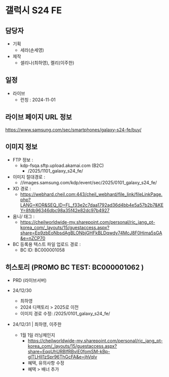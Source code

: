 # 갤럭시 S24 FE

## 담당자

+ 기획
    - 세라(손세영)
+ 제작
    - 셀리나(최하영), 켈리(이주한)

## 일정

+ 라이브
    - 런칭 : 2024-11-01

##  라이브 페이지 URL 정보
https://www.samsung.com/sec/smartphones/galaxy-s24-fe/buy/

## 이미지 정보

- FTP 정보 : 
  - kdp-fsqa.sftp.upload.akamai.com (B2C)
    - /2025/1101_galaxy_s24_fe/
- 이미지 절대경로 : 
  - //images.samsung.com/kdp/event/sec/2025/0101_galaxy_s24_fe/
- XD 경로 : 
  - https://webhard.cheil.com:443/cheil_webhard/file_link/fileLinkPage.php?LANG=KOR&SEQ_ID=FL_f33e2c7daa1792ad36d4bb4e5a57b2b7&KEY=8fdb96346dbc98a35f42e82dc97b4927
- 옴니/ 태그 :
  - https://cheilworldwide-my.sharepoint.com/personal/ric_jang_pt-korea_com/_layouts/15/guestaccess.aspx?share=Ep9zbEoNbsdAgBLONbjGHFkBLDqwdy74McJ8F0Hima5sGA&e=nZCP70
- BC 등록용 텍스트 파일 업로드 경로 : 
  - BC ID: BC000001058
  <!-- -  -->
  
## 히스토리 (PROMO BC TEST: BC000001062 )
- PRD (라이브서버)
- 24/12/30
    - 최하영
    - 2024 디렉토리 > 2025로 이전
    - 이미지 경로 수정: /2025/0101_galaxy_s24_fe/

- 24/12/31 | 최하영, 이주한
  - 1월 1일 러닝체인지
    - https://cheilworldwide-my.sharepoint.com/personal/ric_jang_pt-korea_com/_layouts/15/guestaccess.aspx?share=EqqUhURBlfRBviE0fomSM-kBp-glTLHIl1zSpr96ThGcFA&e=jhVqlv
    - 혜택, 유의사항 수정
    - 혜택 > 배너 추가
